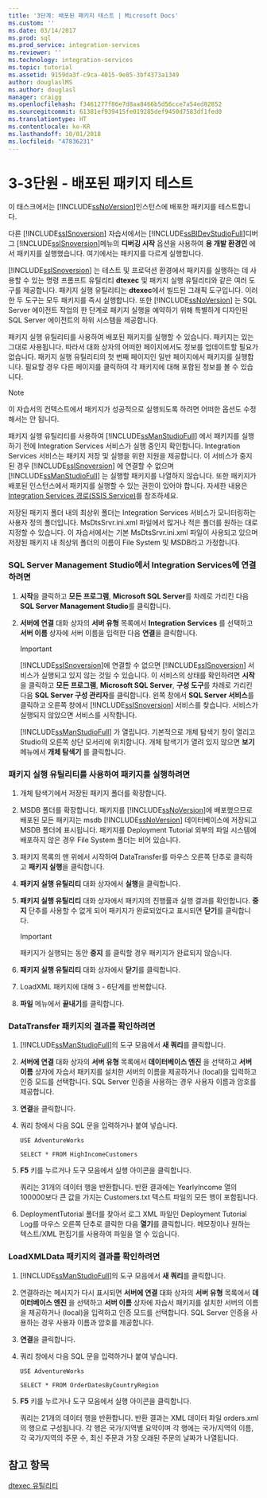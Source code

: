 ```yaml
---
title: '3단계: 배포된 패키지 테스트 | Microsoft Docs'
ms.custom: ''
ms.date: 03/14/2017
ms.prod: sql
ms.prod_service: integration-services
ms.reviewer: ''
ms.technology: integration-services
ms.topic: tutorial
ms.assetid: 9159da3f-c9ca-4015-9e85-3bf4373a1349
author: douglaslMS
ms.author: douglasl
manager: craigg
ms.openlocfilehash: f3461277f86e7d8aa8466b5d56cce7a54ed82852
ms.sourcegitcommit: 61381ef939415fe019285def9450d7583df1fed0
ms.translationtype: HT
ms.contentlocale: ko-KR
ms.lasthandoff: 10/01/2018
ms.locfileid: "47836231"
---
```

# <a name="lesson-3-3---testing-the-deployed-packages"></a>3-3단원 - 배포된 패키지 테스트
이 태스크에서는 [!INCLUDE[ssNoVersion](../includes/ssnoversion-md.md)]인스턴스에 배포한 패키지를 테스트합니다.  
  
다른 [!INCLUDE[ssISnoversion](../includes/ssisnoversion-md.md)] 자습서에서는 [!INCLUDE[ssBIDevStudioFull](../includes/ssbidevstudiofull-md.md)]디버그 [!INCLUDE[ssISnoversion](../includes/ssisnoversion-md.md)]메뉴의 **디버깅 시작** 옵션을 사용하여 **용 개발 환경인** 에서 패키지를 실행했습니다. 여기에서는 패키지를 다르게 실행합니다.  
  
[!INCLUDE[ssISnoversion](../includes/ssisnoversion-md.md)] 는 테스트 및 프로덕션 환경에서 패키지를 실행하는 데 사용할 수 있는 명령 프롬프트 유틸리티 **dtexec** 및 패키지 실행 유틸리티와 같은 여러 도구를 제공합니다. 패키지 실행 유틸리티는 **dtexec**에서 빌드된 그래픽 도구입니다. 이러한 두 도구는 모두 패키지를 즉시 실행합니다. 또한 [!INCLUDE[ssNoVersion](../includes/ssnoversion-md.md)] 는 SQL Server 에이전트 작업의 한 단계로 패키지 실행을 예약하기 위해 특별하게 디자인된 SQL Server 에이전트의 하위 시스템을 제공합니다.  
  
패키지 실행 유틸리티를 사용하여 배포된 패키지를 실행할 수 있습니다. 패키지는 있는 그대로 사용됩니다. 따라서 대화 상자의 어떠한 페이지에서도 정보를 업데이트할 필요가 없습니다. 패키지 실행 유틸리티의 첫 번째 페이지인 일반 페이지에서 패키지를 실행합니다. 필요할 경우 다른 페이지를 클릭하여 각 패키지에 대해 포함된 정보를 볼 수 있습니다.  
  
> [!NOTE]  
> 이 자습서의 컨텍스트에서 패키지가 성공적으로 실행되도록 하려면 어떠한 옵션도 수정해서는 안 됩니다.  
  
패키지 실행 유틸리티를 사용하여 [!INCLUDE[ssManStudioFull](../includes/ssmanstudiofull-md.md)] 에서 패키지를 실행하기 전에 Integration Services 서비스가 실행 중인지 확인합니다. Integration Services 서비스는 패키지 저장 및 실행을 위한 지원을 제공합니다. 이 서비스가 중지된 경우 [!INCLUDE[ssISnoversion](../includes/ssisnoversion-md.md)] 에 연결할 수 없으며 [!INCLUDE[ssManStudioFull](../includes/ssmanstudiofull-md.md)] 는 실행할 패키지를 나열하지 않습니다. 또한 패키지가 배포된 인스턴스에서 패키지를 실행할 수 있는 권한이 있어야 합니다. 자세한 내용은 [Integration Services 경로&#40;SSIS Service&#41;](../integration-services/security/integration-services-roles-ssis-service.md)를 참조하세요.  
  
저장된 패키지 폴더 내의 최상위 폴더는 Integration Services 서비스가 모니터링하는 사용자 정의 폴더입니다. MsDtsSrvr.ini.xml 파일에서 많거나 적은 폴더를 원하는 대로 지정할 수 있습니다. 이 자습서에서는 기본 MsDtsSrvr.ini.xml 파일이 사용되고 있으며 저장된 패키지 내 최상위 폴더의 이름이 File System 및 MSDB라고 가정합니다.  
  
### <a name="to-connect-to-integration-services-in-sql-server-management-studio"></a>SQL Server Management Studio에서 Integration Services에 연결하려면  
  
1.  **시작**을 클릭하고 **모든 프로그램**, **Microsoft SQL Server**를 차례로 가리킨 다음 **SQL Server Management Studio**를 클릭합니다.  
  
2.  **서버에 연결** 대화 상자의 **서버 유형** 목록에서 **Integration Services** 를 선택하고 **서버 이름** 상자에 서버 이름을 입력한 다음 **연결**을 클릭합니다.  
  
    > [!IMPORTANT]  
    > [!INCLUDE[ssISnoversion](../includes/ssisnoversion-md.md)]에 연결할 수 없으면 [!INCLUDE[ssISnoversion](../includes/ssisnoversion-md.md)] 서비스가 실행되고 있지 않는 것일 수 있습니다. 이 서비스의 상태를 확인하려면 **시작**을 클릭하고 **모든 프로그램**, **Microsoft SQL Server**, **구성 도구**를 차례로 가리킨 다음 **SQL Server 구성 관리자**를 클릭합니다. 왼쪽 창에서 **SQL Server 서비스**를 클릭하고 오른쪽 창에서 [!INCLUDE[ssISnoversion](../includes/ssisnoversion-md.md)] 서비스를 찾습니다. 서비스가 실행되지 않았으면 서비스를 시작합니다.  
  
    [!INCLUDE[ssManStudioFull](../includes/ssmanstudiofull-md.md)] 가 열립니다. 기본적으로 개체 탐색기 창이 열리고 Studio의 오른쪽 상단 모서리에 위치합니다. 개체 탐색기가 열려 있지 않으면 **보기** 메뉴에서 **개체 탐색기** 를 클릭합니다.  
  
### <a name="to-run-the-packages-using-the-execute-package-utility"></a>패키지 실행 유틸리티를 사용하여 패키지를 실행하려면  
  
1.  개체 탐색기에서 저장된 패키지 폴더를 확장합니다.  
  
2.  MSDB 폴더를 확장합니다. 패키지를 [!INCLUDE[ssNoVersion](../includes/ssnoversion-md.md)]에 배포했으므로 배포된 모든 패키지는 msdb [!INCLUDE[ssNoVersion](../includes/ssnoversion-md.md)] 데이터베이스에 저장되고 MSDB 폴더에 표시됩니다. 패키지를 Deployment Tutorial 외부의 파일 시스템에 배포하지 않은 경우 File System 폴더는 비어 있습니다.  
  
3.  패키지 목록의 맨 위에서 시작하여 DataTransfer를 마우스 오른쪽 단추로 클릭하고 **패키지 실행**을 클릭합니다.  
  
4.  **패키지 실행 유틸리티** 대화 상자에서 **실행**을 클릭합니다.  
  
5.  **패키지 실행 유틸리티** 대화 상자에서 패키지의 진행률과 실행 결과를 확인합니다. **중지** 단추를 사용할 수 없게 되어 패키지가 완료되었다고 표시되면 **닫기**를 클릭합니다.  
  
    > [!IMPORTANT]  
    > 패키지가 실행되는 동안 **중지** 를 클릭할 경우 패키지가 완료되지 않습니다.  
  
6.  **패키지 실행 유틸리티** 대화 상자에서 **닫기**를 클릭합니다.  
  
7.  LoadXML 패키지에 대해 3 - 6단계를 반복합니다.  
  
8.  **파일** 메뉴에서 **끝내기**를 클릭합니다.  
  
### <a name="to-verify-the-results-of-the-datatransfer-package"></a>DataTransfer 패키지의 결과를 확인하려면  
  
1.  [!INCLUDE[ssManStudioFull](../includes/ssmanstudiofull-md.md)]의 도구 모음에서 **새 쿼리**를 클릭합니다.  
  
2.  **서버에 연결** 대화 상자의 **서버 유형** 목록에서 **데이터베이스 엔진** 을 선택하고 **서버 이름** 상자에 자습서 패키지를 설치한 서버의 이름을 제공하거나 (local)을 입력하고 인증 모드를 선택합니다. SQL Server 인증을 사용하는 경우 사용자 이름과 암호를 제공합니다.  
  
3.  **연결**을 클릭합니다.  
  
4.  쿼리 창에서 다음 SQL 문을 입력하거나 붙여 넣습니다.  
  
    `USE AdventureWorks`  
  
    `SELECT * FROM HighIncomeCustomers`  
  
5.  **F5** 키를 누르거나 도구 모음에서 실행 아이콘을 클릭합니다.  
  
    쿼리는 31개의 데이터 행을 반환합니다. 반환 결과에는 YearlyIncome 열의 100000보다 큰 값을 가지는 Customers.txt 텍스트 파일의 모든 행이 포함됩니다.  
  
6.  DeploymentTutorial 폴더를 찾아서 로그 XML 파일인 Deployment Tutorial Log를 마우스 오른쪽 단추로 클릭한 다음 **열기**를 클릭합니다. 메모장이나 원하는 텍스트/XML 편집기를 사용하여 파일을 열 수 있습니다.  
  
### <a name="to-verify-the-results-of-the-loadxmldata-package"></a>LoadXMLData 패키지의 결과를 확인하려면  
  
1.  [!INCLUDE[ssManStudioFull](../includes/ssmanstudiofull-md.md)]의 도구 모음에서 **새 쿼리**를 클릭합니다.  
  
2.  연결하라는 메시지가 다시 표시되면 **서버에 연결** 대화 상자의 **서버 유형** 목록에서 **데이터베이스 엔진** 을 선택하고 **서버 이름** 상자에 자습서 패키지를 설치한 서버의 이름을 제공하거나 (local)을 입력하고 인증 모드를 선택합니다. SQL Server 인증을 사용하는 경우 사용자 이름과 암호를 제공합니다.  
  
3.  **연결**을 클릭합니다.  
  
4.  쿼리 창에서 다음 SQL 문을 입력하거나 붙여 넣습니다.  
  
    `USE AdventureWorks`  
  
    `SELECT * FROM OrderDatesByCountryRegion`  
  
5.  **F5** 키를 누르거나 도구 모음에서 실행 아이콘을 클릭합니다.  
  
    쿼리는 21개의 데이터 행을 반환합니다. 반환 결과는 XML 데이터 파일 orders.xml의 행으로 구성됩니다. 각 행은 국가/지역별 요약이며 각 행에는 국가/지역의 이름, 각 국가/지역의 주문 수, 최신 주문과 가장 오래된 주문의 날짜가 나열됩니다.  
  
## <a name="see-also"></a>참고 항목  
[dtexec 유틸리티](../integration-services/packages/dtexec-utility.md)  
  
  
  

